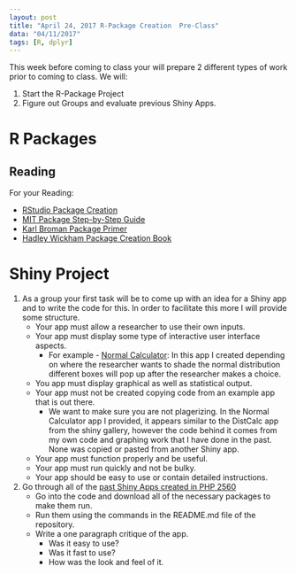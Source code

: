 ```yaml
---
layout: post
title: "April 24, 2017 R-Package Creation  Pre-Class"
data: "04/11/2017"
tags: [R, dplyr]
---
```




This week before coming to class your will prepare 2 different types of work prior to coming to class. We will:

1. Start the R-Package Project
2. Figure out Groups and evaluate previous Shiny Apps. 


# R Packages

## Reading

For your Reading:

- [RStudio Package Creation](https://support.rstudio.com/hc/en-us/articles/200486488-Developing-Packages-with-RStudio)
- [MIT Package Step-by-Step Guide](http://web.mit.edu/insong/www/pdf/rpackage_instructions.pdf)
- [Karl Broman Package Primer](http://kbroman.org/pkg_primer/)
- [Hadley Wickham Package Creation Book](http://r-pkgs.had.co.nz/)


# Shiny Project



1. As a group your first task will be to come up with an idea for a Shiny app and to write the code for this. In order to facilitate this more I will provide some structure. 
    - Your app must allow a researcher to use their own inputs. 
    - Your app must display some type of interactive user interface aspects. 
        - For example - [Normal Calculator](https://www.sullivanstatistics.com/shiny/normcalc/): In this app I created depending on where the researcher wants to shade the normal distribution different boxes will pop up after the researcher makes a choice. 
    - You app must display graphical as well as statistical output. 
    - Your app must not be created copying code from an example app that is out there.
        - We want to make sure you are not plagerizing. In the Normal Calculator app I provided, it appears similar to the DistCalc app from the shiny gallery, however the code behind it comes from my own code and graphing work that I have done in the past. None was copied or pasted from another Shiny app.
    - Your app must function properly and be useful. 
    - Your app must run quickly and not be bulky.
    - Your app should be easy to use or contain detailed instructions.
2. Go through all of the [past Shiny Apps created in PHP 2560](https://github.com/php2560/Final_Projects)
    - Go into the code and download all of the necessary packages to make them run. 
    - Run them using the commands in the README.md file of the repository. 
    - Write a one paragraph critique of the app.
        - Was it easy to use?
        - Was it fast to use?
        - How was the look and feel of it. 